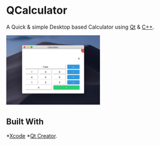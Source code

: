# QCalculator
A Quick & simple Desktop based Calculator using [Qt](https://www.qt.io/) & [C++](https://en.wikipedia.org/wiki/C%2B%2B).


<img src="./screenshots/1.png" width="250">

## Built With
*[Xcode](*[Xcode-beta](https://developer.apple.com/documentation/xcode_release_notes/xcode_10_2_release_notes))
*[Qt Creator](https://www.qt.io/download-qt-installer?hsCtaTracking=9f6a2170-a938-42df-a8e2-a9f0b1d6cdce%7C6cb0de4f-9bb5-4778-ab02-bfb62735f3e5).
